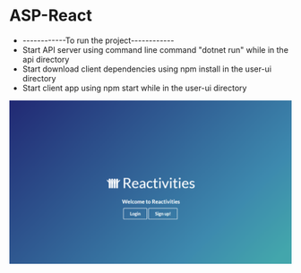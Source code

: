 # ASP-React

* ------------To run the project------------
* Start API server using command line command "dotnet run" while in the api directory
* Start download client dependencies using npm install in the user-ui directory
* Start client app using npm start while in the user-ui directory

![alt text](https://github.com/PMarchante/ASP-React/blob/master/ReadmePictures/Homepage.png)